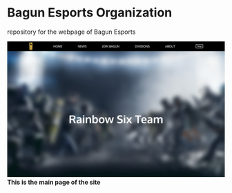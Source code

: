 # Bagun Esports Organization

repository for the webpage of Bagun Esports

![main page](main-page.png?raw=True 'Main Page')
**This is the main page of the site**
